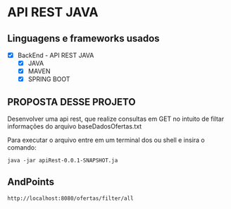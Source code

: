 # API REST JAVA

## Linguagens e frameworks usados

* [x] BackEnd - API REST JAVA
  * [x] JAVA
  * [x] MAVEN
  * [x] SPRING BOOT
  
## PROPOSTA DESSE PROJETO
Desenvolver uma api rest, que realize consultas em GET no intuito de filtar informações do arquivo baseDadosOfertas.txt

Para executar o arquivo entre em um terminal dos ou shell e insira o comando:

```
java -jar apiRest-0.0.1-SNAPSHOT.ja
```

## AndPoints 

```
http://localhost:8080/ofertas/filter/all
```